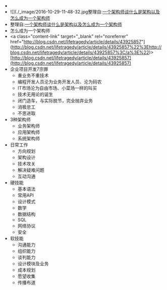 -
- ![](./_image/2016-10-29-11-48-32.jpg整理自:[一个架构师谈什么是架构以及怎么成为一个架构师](http://blog.csdn.net/lifetragedy/article/details/43925857)
- 整理自:[一个架构师谈什么是架构以及怎么成为一个架构师](http://blog.csdn.net/lifetragedy/article/details/43925857)
- 怎么成为一个架构师
- <a class="content-link" target="_blank" rel="noreferrer" href="<a href="[http://blog.csdn.net/lifetragedy/article/details/43925857">http://blog.csdn.net/lifetragedy/article/details/43925857</a>"](http://blog.csdn.net/lifetragedy/article/details/43925857%22%3Ehttp://blog.csdn.net/lifetragedy/article/details/43925857%3C/a%3E%22)><a href="[http://blog.csdn.net/lifetragedy/article/details/43925857](http://blog.csdn.net/lifetragedy/article/details/43925857)">[http://blog.csdn.net/lifetragedy/article/details/43925857](http://blog.csdn.net/lifetragedy/article/details/43925857)</a></a>
- 企业项目开发7宗罪
	- 重业务不重技术
	- 编程开发人员沦为业务开发人员、沦为码农
	- IT市场沦为自由市场、小菜场一样的叫买
	- 技术无用论的诞生
	- 闭门造车，与实际脱节，完全抛弃业务
	- 消极怠工
	- 不思进取
- 3种架构师
	- 业务架构师
	- 应用架构师
	- 系统架构师
- 日常工作
	- 方向规划
	- 架构设计
	- 技术攻关
	- 解决疑难问题
	- 互动沟通
- 硬技能
	- 基本语法
	- 常用API
	- 设计模式
	- 数学
	- 数据结构
	- SQL
	- 网络协议
	- 安全
- 软技能
	- 沟通能力
	- 组织能力
	- 谈判能力
	- 设计模块及业务
	- 成本规划
	- 愿望收集
	- 传播布道